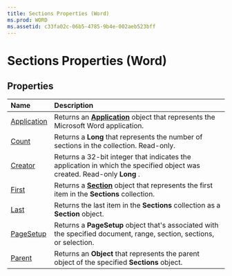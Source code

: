 ```yaml
---
title: Sections Properties (Word)
ms.prod: WORD
ms.assetid: c33fa02c-06b5-4785-9b4e-002aeb523bff
---
```



# Sections Properties (Word)

## Properties



|**Name**|**Description**|
|:-----|:-----|
|[Application](sections-application-property-word.md)|Returns an  **[Application](application-object-word.md)** object that represents the Microsoft Word application.|
|[Count](sections-count-property-word.md)|Returns a  **Long** that represents the number of sections in the collection. Read-only.|
|[Creator](sections-creator-property-word.md)|Returns a 32-bit integer that indicates the application in which the specified object was created. Read-only  **Long** .|
|[First](sections-first-property-word.md)|Returns a  **[Section](section-object-word.md)** object that represents the first item in the **Sections** collection.|
|[Last](sections-last-property-word.md)|Returns the last item in the  **Sections** collection as a **Section** object.|
|[PageSetup](sections-pagesetup-property-word.md)|Returns a  **PageSetup** object that's associated with the specified document, range, section, sections, or selection.|
|[Parent](sections-parent-property-word.md)|Returns an  **Object** that represents the parent object of the specified **Sections** object.|

